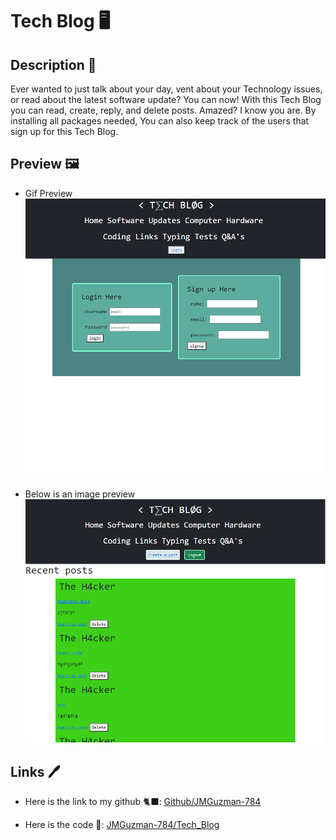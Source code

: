 # Tech Blog 🖥️

## Description 📃

Ever wanted to just talk about your day, vent about your Technology issues, or read about the latest software update? You can now! With this Tech Blog you can read, create, reply, and delete posts. Amazed? I know you are. By installing all packages needed, You can also keep track of the users that sign up for this Tech Blog.

## Preview 🖼️

* Gif Preview
![Tech_Blog](./public/images/TechblogGIF.gif)

* Below is an image preview 
![Tech_Blog](./public/images/TECHBLOGIMG.png)

## Links 🖊️

* Here is the link to my github 🐈‍⬛: [Github/JMGuzman-784](https://github.com/JMGuzman-784/hw14)

* Here is the code 📜: [JMGuzman-784/Tech_Blog](https://github.com/JMGuzman-784/hw14/blob/main/server.js)